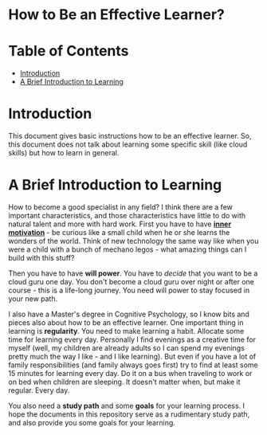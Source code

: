 # How to Be an Effective Learner?  <!-- omit in toc -->


# Table of Contents  <!-- omit in toc -->
- [Introduction](#introduction)
- [A Brief Introduction to Learning](#a-brief-introduction-to-learning)


# Introduction

This document gives basic instructions how to be an effective learner. So, this document does not talk about learning some specific skill (like cloud skills) but how to learn in general.

# A Brief Introduction to Learning

How to become a good specialist in any field? I think there are a few important characteristics, and those characteristics have little to do with natural talent and more with hard work. First you have to have **[inner motivation](https://medium.com/tieto-developers/inner-motivation-always-beats-outer-motivation-677e7962d958)** - be curious like a small child when he or she learns the wonders of the world. Think of new technology the same way like when you were a child with a bunch of mechano legos - what amazing things can I build with this stuff?

Then you have to have **will power**. You have to *decide* that you want to be a cloud guru one day. You don't become a cloud guru over night or after one course - this is a life-long journey. You need will power to stay focused in your new path.

I also have a Master's degree in Cognitive Psychology, so I know bits and pieces also about how to be an effective learner. One important thing in learning is **regularity**. You need to make learning a habit. Allocate some time for learning every day. Personally I find evenings as a creative time for myself (well, my children are already adults so I can spend my evenings pretty much the way I like - and I like learning). But even if you have a lot of family responsibilities (and family always goes first) try to find at least some 15 minutes for learning every day. Do it on a bus when traveling to work or on bed when children are sleeping. It doesn't matter when, but make it regular. Every day.

You also need a **study path** and some **goals** for your learning process. I hope the documents in this repository serve as a rudimentary study path, and also provide you some goals for your learning.





